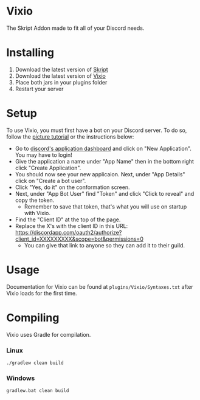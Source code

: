 # Vixio

The Skript Addon made to fit all of your Discord needs. 

# Installing

1. Download the latest version of [Skript](https://github.com/bensku/Skript/releases)
2. Download the latest version of [Vixio](https://github.com/iBlitzkriegi/Vixio/releases)
3. Place both jars in your plugins folder
4. Restart your server

# Setup

To use Vixio, you must first have a bot on your Discord server. To do so, follow the [picture tutorial](https://imgur.com/a/RwNN4) or the instructions below:

- Go to [discord's application dashboard](https://discordapp.com/developers/applications/me) and click on "New Application". You may have to login!
- Give the application a name under "App Name" then in the bottom right click "Create Application".
- You should now see your new applicaion. Next, under "App Details" click on "Create a bot user".
- Click "Yes, do it" on the conformation screen.
- Next, under "App Bot User" find "Token" and click "Click to reveal" and copy the token.
    - Remember to save that token, that's what you will use on startup with Vixio.
- Find the "Client ID" at the top of the page.
- Replace the X's with the client ID in this URL: https://discordapp.com/oauth2/authorize?client_id=XXXXXXXXX&scope=bot&permissions=0 
    - You can give that link to anyone so they can add it to their guild. 

# Usage

Documentation for Vixio can be found at `plugins/Vixio/Syntaxes.txt` after Vixio loads for the first time.

# Compiling

Vixio uses Gradle for compilation.

### Linux
```
./gradlew clean build
```

### Windows
```
gradlew.bat clean build
```



